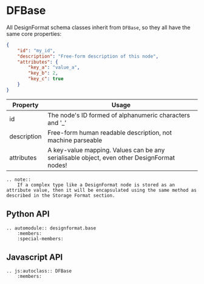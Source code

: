 # DFBase

All DesignFormat schema classes inherit from `DFBase`, so they all have the same core properties:

```json
{
    "id": "my_id",
    "description": "Free-form description of this node",
    "attributes": {
        "key_a": "value_a",
        "key_b": 2,
        "key_c": true
    }
}
```

| Property    | Usage |
|-------------|-------|
| id          | The node's ID formed of alphanumeric characters and '_' |
| description | Free-form human readable description, not machine parseable |
| attributes  | A key-value mapping. Values can be any serialisable object, even other DesignFormat nodes! |

```eval_rst
.. note::
    If a complex type like a DesignFormat node is stored as an attribute value, then it will be encapsulated using the same method as described in the Storage Format section.
```

## Python API

```eval_rst
.. automodule:: designformat.base
    :members:
    :special-members:
```

## Javascript API

```eval_rst
.. js:autoclass:: DFBase
    :members:
```